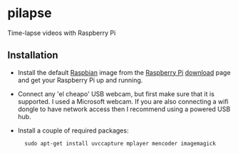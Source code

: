 pilapse
=======

Time-lapse videos with Raspberry Pi

Installation
------------

* Install the default [Raspbian](http://www.raspbian.org/) image from the 
  [Raspberry Pi](http://www.raspberrypi.org) [download](http://www.raspberrypi.org/downloads) 
  page and get your Raspberry Pi up and running.
* Connect any 'el cheapo' USB webcam, but first make sure that it is supported. I used a Microsoft webcam.
  If you are also connecting a wifi dongle to have network access then I recommend using a powered USB hub.
* Install a couple of required packages:

        sudo apt-get install uvccapture mplayer mencoder imagemagick
